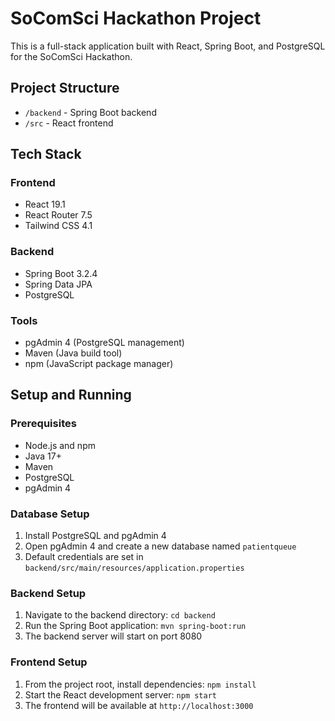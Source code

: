 # SoComSci Hackathon Project

This is a full-stack application built with React, Spring Boot, and PostgreSQL for the SoComSci Hackathon.

## Project Structure

- `/backend` - Spring Boot backend
- `/src` - React frontend

## Tech Stack

### Frontend
- React 19.1
- React Router 7.5
- Tailwind CSS 4.1

### Backend
- Spring Boot 3.2.4
- Spring Data JPA
- PostgreSQL

### Tools
- pgAdmin 4 (PostgreSQL management)
- Maven (Java build tool)
- npm (JavaScript package manager)

## Setup and Running

### Prerequisites
- Node.js and npm
- Java 17+
- Maven
- PostgreSQL
- pgAdmin 4

### Database Setup
1. Install PostgreSQL and pgAdmin 4
2. Open pgAdmin 4 and create a new database named `patientqueue`
3. Default credentials are set in `backend/src/main/resources/application.properties`

### Backend Setup
1. Navigate to the backend directory: `cd backend`
2. Run the Spring Boot application: `mvn spring-boot:run`
3. The backend server will start on port 8080

### Frontend Setup
1. From the project root, install dependencies: `npm install`
2. Start the React development server: `npm start`
3. The frontend will be available at `http://localhost:3000`
